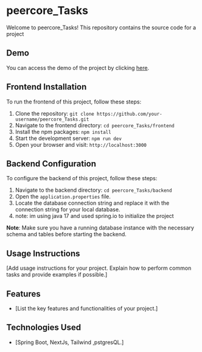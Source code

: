 # peercore_Tasks

Welcome to peercore_Tasks! This repository contains the source code for a project 

## Demo
You can access the demo of the project by clicking [here](https://drive.google.com/file/d/1ja3rzhbLCb3YMkQj5LpEOehUylTNm06j/view?usp=sharing).


## Frontend Installation

To run the frontend of this project, follow these steps:

1. Clone the repository: `git clone https://github.com/your-username/peercore_Tasks.git`
2. Navigate to the frontend directory: `cd peercore_Tasks/frontend`
3. Install the npm packages: `npm install`
4. Start the development server: `npm run dev`
5. Open your browser and visit: `http://localhost:3000`

## Backend Configuration

To configure the backend of this project, follow these steps:

1. Navigate to the backend directory: `cd peercore_Tasks/backend`
2. Open the `application.properties` file.
3. Locate the database connection string and replace it with the connection string for your local database.
4. note: im using java 17 and used spring.io to initialize the project

**Note**: Make sure you have a running database instance with the necessary schema and tables before starting the backend.

## Usage Instructions

[Add usage instructions for your project. Explain how to perform common tasks and provide examples if possible.]

## Features

- [List the key features and functionalities of your project.]

## Technologies Used

- [Spring Boot, NextJs, Tailwind ,pstgresQL.]




